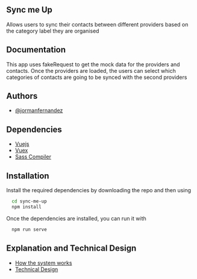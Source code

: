 ## Sync me Up
Allows users to sync their contacts between different providers based on the category label they are organised


## Documentation

This app uses fakeRequest to get the mock data for the providers and contacts. Once the providers are loaded, the users can select which categories of contacts are going to be synced with the second providers


## Authors

- [@jormanfernandez](https://github.com/jormanfernandez)


## Dependencies

- [Vuejs](https://vuejs.org/)
- [Vuex](https://vuex.vuejs.org/)
- [Sass Compiler](https://sass-lang.com/)


## Installation

Install the required dependencies by downloading the repo and then using

```bash
  cd sync-me-up
  npm install
```

Once the dependencies are installed, you can run it with
```bash
  npm run serve
```


## Explanation and Technical Design
- [How the system works](https://drive.google.com/file/d/1IO77vJRs4n1FFT2ncKm9h25To2W-kdKe/view?usp=sharing)
- [Technical Design](https://drive.google.com/file/d/1IO77vJRs4n1FFT2ncKm9h25To2W-kdKe/view?usp=sharing)

